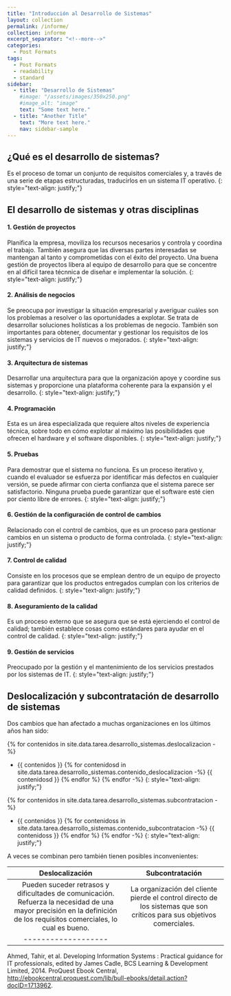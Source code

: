 ```yaml
---
title: "Introducción al Desarrollo de Sistemas"
layout: collection
permalink: /informe/
collection: informe
excerpt_separator: "<!--more-->"
categories:
  - Post Formats
tags:
  - Post Formats
  - readability
  - standard 
sidebar:
  - title: "Desarrollo de Sistemas"
    #image: "/assets/images/350x250.png"
    #image_alt: "image"
    text: "Some text here."
  - title: "Another Title"
    text: "More text here."
    nav: sidebar-sample
---
```


## **¿Qué es el desarrollo de sistemas?** 

Es el proceso de tomar un conjunto de requisitos comerciales y, a través de una serie de etapas estructuradas, traducirlos en un sistema IT operativo.
{: style="text-align: justify;"}

## **El desarrollo de sistemas y otras disciplinas**

#### 1. **Gestión de proyectos** 

Planifica la empresa, moviliza los recursos necesarios y controla y coordina el trabajo. También asegura que las diversas partes interesadas se mantengan al tanto y comprometidas con el éxito del proyecto. Una buena gestión de proyectos libera al equipo de desarrollo para que se concentre en al difícil tarea técnnica de diseñar e implementar la solución. 
{: style="text-align: justify;"}

#### 2. **Análisis de negocios** 

Se preocupa por investigar la situación empresarial y averiguar cuáles son los problemas a resolver o las oportunidades a explotar. Se trata de desarrollar soluciones holísticas a los problemas de negocio. También son importantes para obtener, documentar y gestionar los requisitos de los sistemas y servicios de IT nuevos o mejorados. 
{: style="text-align: justify;"}

#### 3. **Arquitectura de sistemas** 

Desarrollar una arquitectura para que la organización apoye y coordine sus sistemas y proporcione una plataforma coherente para la expansión y el desarrollo. 
{: style="text-align: justify;"}

#### 4. **Programación** 

Esta es un área especializada que requiere altos niveles de experiencia técnica, sobre todo en cómo explotar al máximo las posibilidades que ofrecen el hardware y el software disponibles. 
{: style="text-align: justify;"}

#### 5. **Pruebas** 

Para demostrar que el sistema no funciona. Es un proceso iterativo y, cuando el evaluador se esfuerza por identificar más defectos en cualquier versión, se puede afirmar con cierta confianza que el sistema parece ser satisfactorio. Ninguna prueba puede garantizar que el software esté cien por ciento libre de errores.
{: style="text-align: justify;"}

#### 6. **Gestión de la configuración de control de cambios** 

Relacionado con el control de cambios, que es un proceso para gestionar cambios en un sistema o producto de forma controlada.
{: style="text-align: justify;"}

#### 7. **Control de calidad** 

Consiste en los procesos que se emplean dentro de un equipo de proyecto para garantizar que los productos entregados cumplan con los criterios de calidad definidos.
{: style="text-align: justify;"}

#### 8. **Aseguramiento de la calidad**

Es un proceso externo que se asegura que se está ejerciendo el control de calidad; también establece cosas como estándares para ayudar en el control de calidad. 
{: style="text-align: justify;"}

#### 9. **Gestión de servicios** 

Preocupado por la gestión y el mantenimiento de los servicios prestados por los sistemas de IT.
{: style="text-align: justify;"}
  

## Deslocalización y subcontratación de desarrollo de sistemas

Dos cambios que han afectado a muchas organizaciones en los últimos años han sido:

{% for contenidos in site.data.tarea.desarrollo_sistemas.deslocalizacion -%} 
* {{ contenidos }}
  {% for contenidosd in site.data.tarea.desarrollo_sistemas.contenido_deslocalizacion -%}
   {{ contenidosd }}
  {% endfor %}
{% endfor -%}
{: style="text-align: justify;"}

{% for contenidos in site.data.tarea.desarrollo_sistemas.subcontratacion -%} 
* {{ contenidos }}
  {% for contenidoss in site.data.tarea.desarrollo_sistemas.contenido_subcontratacion -%} 
    {{ contenidoss }}
  {% endfor %}
{% endfor -%}
{: style="text-align: justify;"}

A veces se combinan pero también tienen posibles inconvenientes:

| **Deslocalización** | **Subcontratación** |
|:--------:|:-------:|
| Pueden suceder retrasos y dificultades de comunicación. Refuerza la necesidad de una mayor precisión en la definición de los requisitos comerciales, lo cual es bueno.    | La organización del cliente pierde el control directo de los sistemas que son críticos para sus objetivos comerciales.  |
|-------------------|


Ahmed, Tahir, et al. Developing Information Systems : Practical guidance for IT professionals, edited by James Cadle, BCS Learning & Development Limited, 2014. ProQuest Ebook Central, http://ebookcentral.proquest.com/lib/bull-ebooks/detail.action?docID=1713962.

